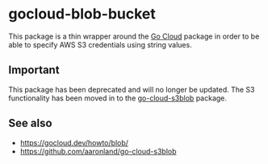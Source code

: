 # gocloud-blob-bucket

This package is a thin wrapper around the [Go Cloud](https://gocloud.dev/howto/blob/) package in order to be able to specify AWS S3 credentials using string values.

## Important

This package has been deprecated and will no longer be updated. The S3 functionality has been moved in to the [go-cloud-s3blob](https://github.com/aaronland/go-cloud-s3blob) package.

## See also

* https://gocloud.dev/howto/blob/
* https://github.com/aaronland/go-cloud-s3blob